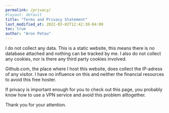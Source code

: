 ```yaml
---
permalink: /privacy/
#layout: default
title: "Terms and Privacy Statement"
last_modified_at: 2022-03-02T12:42:38-04:00
toc: true
author: "Aron Petau"
---
```


I do not collect any data.
This is a static website, this means there is no database attached and nothing can be tracked by me.
I also do not collect any cookies, nor is there any third party cookies involved.

Github.com, the place where I host this website, does collect the IP-adress of any visitor.
I have no influence on this and neither the financial resources to avoid this free hoster.

If privacy is important enough for you to check out this page, you probably know how to use a VPN service and avoid this problem alltogether.


Thank you for your attention.
